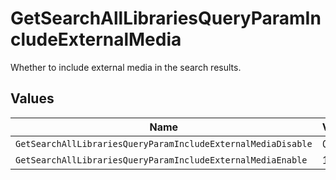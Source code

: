 # GetSearchAllLibrariesQueryParamIncludeExternalMedia

Whether to include external media in the search results.


## Values

| Name                                                         | Value                                                        |
| ------------------------------------------------------------ | ------------------------------------------------------------ |
| `GetSearchAllLibrariesQueryParamIncludeExternalMediaDisable` | 0                                                            |
| `GetSearchAllLibrariesQueryParamIncludeExternalMediaEnable`  | 1                                                            |